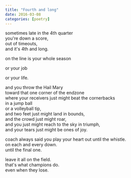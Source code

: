 ```yaml
---
title: "Fourth and long"
date: 2016-03-08
categories: [poetry]
---
```


<p>sometimes late in the 4th quarter</br>
you're down a score,</br>
out of timeouts,</br>
and it's 4th and long.</p>

<p>on the line is your whole season</p>

<p>or your job</p>

<p>or your life.</p>

<p>and you throw the Hail Mary</br>
toward that one corner of the endzone</br>
where your receivers just might beat the cornerbacks</br>
in a jump ball</br>
or a volleyball tip,</br>
and two feet just might land in bounds,</br>
and the crowd just might roar,</br>
and you just might reach to the sky in triumph,</br>
and your tears just might be ones of joy.</p>

<p>coach always said you play your heart out until the whistle.</br>
on each and every down.</br>
until the final one.</p>

<p>leave it all on the field.</br>
that's what champions do.</br>
even when they lose.</p>
